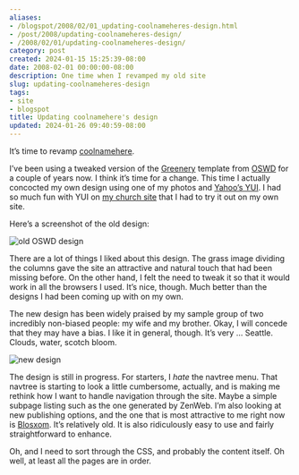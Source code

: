 ```yaml
---
aliases:
- /blogspot/2008/02/01_updating-coolnameheres-design.html
- /post/2008/updating-coolnameheres-design/
- /2008/02/01/updating-coolnameheres-design/
category: post
created: 2024-01-15 15:25:39-08:00
date: 2008-02-01 00:00:00-08:00
description: One time when I revamped my old site
slug: updating-coolnameheres-design
tags:
- site
- blogspot
title: Updating coolnamehere's design
updated: 2024-01-26 09:40:59-08:00
---
```


It’s time to revamp [coolnamehere](../../../card/coolnamehere.md).

I’ve been using a tweaked version of the [Greenery](http://www.oswd.org/design/information/id/2448) template from [OSWD](http://oswd.org) for a couple of years now. I think it’s time for a change. This time I actually concocted my own design using one of my photos and [Yahoo’s YUI](http://developer.yahoo.com/yui). I had so much fun with YUI on [my church site](http://greenlakeumc.org) that I had to try it out on my own site.

Here’s a screenshot of the old design:

![old OSWD design](attachments/img/2008/coolnamehere-20080128.png)

There are a lot of things I liked about this design. The grass image dividing the columns gave the site an attractive and natural touch that had been missing before. On the other hand, I felt the need to tweak it so that it would work in all the browsers I used. It’s nice, though. Much better than the designs I had been coming up with on my own.

The new design has been widely praised by my sample group of two incredibly non-biased people: my wife and my brother. Okay, I will concede that they may have a bias. I like it in general, though. It’s very … Seattle. Clouds, water, scotch bloom.

![new design](attachments/img/2008/coolnamehere-2008-0128-2.png)

The design is still in progress. For starters, I *hate* the navtree menu. That navtree is starting to look a little cumbersome, actually, and is making me rethink how I want to handle navigation through the site. Maybe a simple subpage listing such as the one generated by ZenWeb. I’m also looking at new publishing options, and the one that is most attractive to me right now is [Blosxom](http://www.blosxom.com). It’s relatively old. It is also ridiculously easy to use and fairly
straightforward to enhance.

Oh, and I need to sort through the CSS, and probably the content itself. Oh well, at least all the pages are in order.